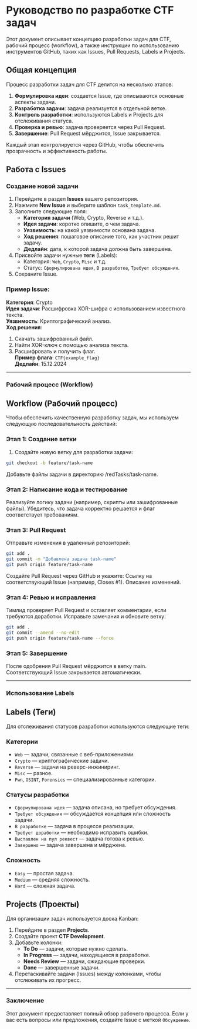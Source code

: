 # Руководство по разработке CTF задач
Этот документ описывает концепцию разработки задач для CTF, рабочий процесс (workflow), а также инструкции по использованию инструментов GitHub, таких как Issues, Pull Requests, Labels и Projects.

## Общая концепция
Процесс разработки задач для CTF делится на несколько этапов:
1. **Формулировка идеи**: создается Issue, где описываются основные аспекты задачи.
2. **Разработка задачи**: задача реализуется в отдельной ветке.
3. **Контроль разработки**: используются Labels и Projects для отслеживания статуса.
4. **Проверка и ревью**: задача проверяется через Pull Request.
5. **Завершение**: Pull Request мёрджится, Issue закрывается.

Каждый этап контролируется через GitHub, чтобы обеспечить прозрачность и эффективность работы.

## Работа с Issues

### Создание новой задачи
1. Перейдите в раздел **Issues** вашего репозитория.
2. Нажмите **New Issue** и выберите шаблон `task_template.md`.
3. Заполните следующие поля:
   - **Категория задачи** (Web, Crypto, Reverse и т.д.).
   - **Идея задачи**: коротко опишите, о чем задача.
   - **Уязвимость**: на какой уязвимости основана задача.
   - **Ход решения**: пошаговое описание того, как участник решит задачу.
   - **Дедлайн**: дата, к которой задача должна быть завершена.
4. Присвойте задачи нужные **теги** (Labels):
   - Категория: `Web`, `Crypto`, `Misc` и т.д.
   - Статус: `Сформулирована идея`, `В разработке`, `Требует обсуждения`.
5. Сохраните Issue.

### Пример Issue:
**Категория**: Crypto  
**Идея задачи**: Расшифровка XOR-шифра с использованием известного текста.  
**Уязвимость**: Криптографический анализ.  
**Ход решения**:  
1. Скачать зашифрованный файл.  
2. Найти XOR-ключ с помощью анализа текста.  
3. Расшифровать и получить флаг.  
**Пример флага**: `CTF{example_flag}`  
**Дедлайн**: 15.12.2024

---

### **Рабочий процесс (Workflow)**
## Workflow (Рабочий процесс)
Чтобы обеспечить качественную разработку задач, мы используем следующую последовательность действий:

### Этап 1: Создание ветки
1. Создайте новую ветку для разработки задачи:
```bash
git checkout -b feature/task-name
```
Добавьте файлы задачи в директорию /redTasks/task-name.
### Этап 2: Написание кода и тестирование
Реализуйте логику задачи (например, скрипты или зашифрованные файлы).
Убедитесь, что задача корректно решается и флаг соответствует требованиям.

### Этап 3: Pull Request
Отправьте изменения в удаленный репозиторий:
```bash
git add .
git commit -m "Добавлена задача task-name"
git push origin feature/task-name
```
Создайте Pull Request через GitHub и укажите:
Ссылку на соответствующий Issue (например, Closes #1).
Описание изменений.
    
### Этап 4: Ревью и исправления
Тимлид проверяет Pull Request и оставляет комментарии, если требуются доработки.
Исправьте замечания и обновите ветку:
```bash
git add .
git commit --amend --no-edit
git push origin feature/task-name --force
```
### Этап 5: Завершение
После одобрения Pull Request мёрджится в ветку main.
Соответствующий Issue закрывается автоматически.

---

### **Использование Labels**

## Labels (Теги)

Для отслеживания статусов разработки используются следующие теги:

### Категории
- `Web` — задачи, связанные с веб-приложениями.
- `Crypto` — криптографические задачи.
- `Reverse` — задачи на реверс-инжиниринг.
- `Misc` — разное.
- `Pwn`, `OSINT`, `Forensics` — специализированные категории.

### Статусы разработки
- `Сформулирована идея` — задача описана, но требует обсуждения.
- `Требует обсуждения` — обсуждается концепция или сложность задачи.
- `В разработке` — задача в процессе реализации.
- `Требует доработки` — необходимо исправить ошибки.
- `Выставлен на пул реквест` — задача готова к ревью.
- `Завершено` — задача завершена и мёрджена.

### Сложность
- `Easy` — простая задача.
- `Medium` — средняя сложность.
- `Hard` — сложная задача.

## Projects (Проекты)

Для организации задач используется доска Kanban:
1. Перейдите в раздел **Projects**.
2. Создайте проект **CTF Development**.
3. Добавьте колонки:
   - **To Do** — задачи, которые нужно сделать.
   - **In Progress** — задачи, находящиеся в разработке.
   - **Needs Review** — задачи, ожидающие проверки.
   - **Done** — завершенные задачи.
4. Перетаскивайте задачи (Issues) между колонками, чтобы отслеживать их прогресс.

---

### **Заключение**
Этот документ предоставляет полный обзор рабочего процесса. Если у вас есть вопросы или предложения, создайте Issue с меткой `Обсуждение`.


